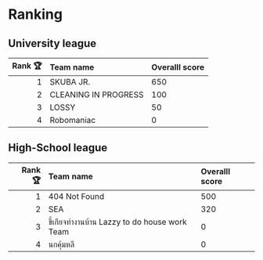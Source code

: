# Ranking

## University league

|       Rank 🏆     |      Team name              |         Overalll score  |
|------------------:|:----------------------------|:------------------------|
|          1        |   SKUBA JR.                 |           650           |
|          2        |   CLEANING IN PROGRESS      |           100           |
|          3        |   LOSSY                     |            50           | 
|          4        |   Robomaniac                |             0           |

## High-School league

|       Rank 🏆     |      Team name                                |      Overalll score    |
|------------------:|:----------------------------------------------|:-----------------------|
|          1        |   404 Not Found                               |            500         |
|          2        |   SEA                                         |            320         | 
|          3        |   ขี้เกียจทำงานบ้าน Lazzy to do house work Team   |              0         |
|          4        |   นกคุ้มหลี                                      |              0         |
